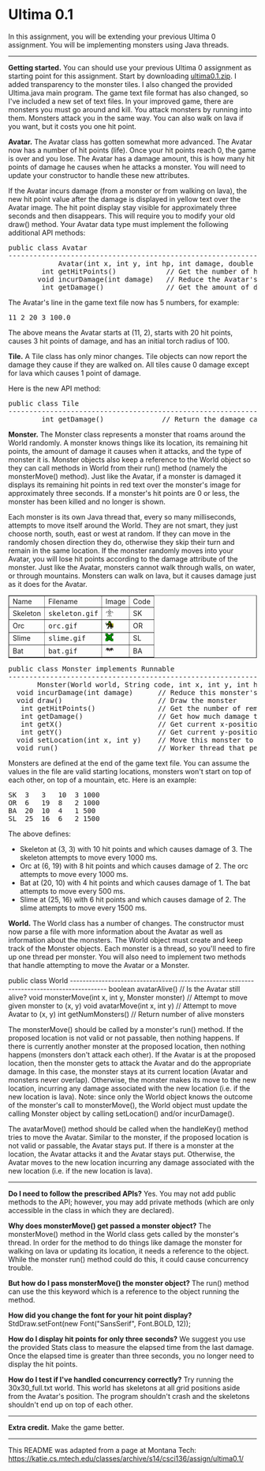 # Ultima 0.1  

In this assignment, you will be extending your previous Ultima 0 assignment. You will be implementing monsters using Java threads.	

---

**Getting started.** You can should use your previous Ultima 0 assignment as starting point for this assignment. Start by downloading [ultima0.1.zip](ultima0.1.zip). I added transparency to the monster tiles. I also changed the provided Ultima.java main program. The game text file format has also changed, so I've included a new set of text files. In your improved game, there are monsters you must go around and kill. You attack monsters by running into them. Monsters attack you in the same way. You can also walk on lava if you want, but it costs you one hit point.  

**Avatar.** The Avatar class has gotten somewhat more advanced. The Avatar now has a number of hit points (life). Once your hit points reach 0, the game is over and you lose. The Avatar has a damage amount, this is how many hit points of damage he causes when he attacks a monster. You will need to update your constructor to handle these new attributes.  

If the Avatar incurs damage (from a monster or from walking on lava), the new hit point value after the damage is displayed in yellow text over the Avatar image. The hit point display stay visible for approximately three seconds and then disappears. This will require you to modify your old draw() method. Your Avatar data type must implement the following additional API methods:  

<pre>
public class Avatar
----------------------------------------------------------------------------------------
            Avatar(int x, int y, int hp, int damage, double torch)  
        int getHitPoints()            // Get the number of hit points left
       void incurDamage(int damage)   // Reduce the Avatar's hit points by the amount damage
        int getDamage()               // Get the amount of damage the Avatar causes monsters
</pre>

The Avatar's line in the game text file now has 5 numbers, for example:  

<pre>11 2 20 3 100.0</pre>

The above means the Avatar starts at (11, 2), starts with 20 hit points, causes 3 hit points of damage, and has an initial torch radius of 100.  

**Tile.** A Tile class has only minor changes. Tile objects can now report the damage they cause if they are walked on. All tiles cause 0 damage except for lava which causes 1 point of damage.  

Here is the new API method:  

<pre>
public class Tile
-----------------------------------------------------------------------------------------
        int getDamage()              // Return the damage caused by this type of Tile
</pre>

**Monster.** The Monster class represents a monster that roams around the World randomly. A monster knows things like its location, its remaining hit points, the amount of damage it causes when it attacks, and the type of monster it is. Monster objects also keep a reference to the World object so they can call methods in World from their run() method (namely the monsterMove() method). Just like the Avatar, if a monster is damaged it displays its remaining hit points in red text over the monster's image for approximately three seconds. If a monster's hit points are 0 or less, the monster has been killed and no longer is shown.  

Each monster is its own Java thread that, every so many milliseconds, attempts to move itself around the World. They are not smart, they just choose north, south, east or west at random. If they can move in the randomly chosen direction they do, otherwise they skip their turn and remain in the same location. If the monster randomly moves into your Avatar, you will lose hit points according to the damage attribute of the monster. Just like the Avatar, monsters cannot walk through walls, on water, or through mountains. Monsters can walk on lava, but it causes damage just as it does for the Avatar.

<table border="1" cellspacing="0" cellpadding="3">
<tr><td>Name</td><td>Filename</td><td>Image</td><td>Code</td></tr>
<tr><td>Skeleton</td><td><tt>skeleton.gif</tt></td><td><img src="skeleton.gif" width="16" height="16" /></td><td>SK</td></tr>
<tr><td>Orc</td><td><tt>orc.gif</tt></td><td><img src="orc.gif" width="16" height="16" /></td><td>OR</td></tr>
<tr><td>Slime</td><td><tt>slime.gif</tt></td><td><img src="slime.gif" width="16" height="16" /></td><td>SL</td></tr>
<tr><td>Bat</td><td><tt>bat.gif</tt></td><td><img src="bat.gif" width="16" height="16" /></td><td>BA</td></tr>
</table>

<pre>
public class Monster implements Runnable
-----------------------------------------------------------------------------------------
       Monster(World world, String code, int x, int y, int hp, int damage, int sleepMs)  
  void incurDamage(int damage)      // Reduce this monster's hit points by the amount damage
  void draw()                       // Draw the monster
   int getHitPoints()               // Get the number of remaining hit points of this monster
   int getDamage()                  // Get how much damage this monster causes
   int getX()                       // Get current x-position of this monster
   int getY()                       // Get current y-position of this monster
  void setLocation(int x, int y)    // Move this monster to a new location
  void run()                        // Worker thread that periodically moves this monster
</pre>

Monsters are defined at the end of the game text file. You can assume the values in the file are valid starting locations, monsters won't start on top of each other, on top of a mountain, etc. Here is an example:  

<pre>
SK  3   3   10  3 1000
OR  6   19  8   2 1000
BA  20  10  4   1 500
SL  25  16  6   2 1500
</pre>

The above defines:  
* Skeleton at (3, 3) with 10 hit points and which causes damage of 3. The skeleton attempts to move every 1000 ms.  
* Orc at (6, 19) with 8 hit points and which causes damage of 2. The orc attempts to move every 1000 ms.  
* Bat at (20, 10) with 4 hit points and which causes damage of 1. The bat attempts to move every 500 ms.  
* Slime at (25, 16) with 6 hit points and which causes damage of 2. The slime attempts to move every 1500 ms.  

**World.** The World class has a number of changes. The constructor must now parse a file with more information about the Avatar as well as information about the monsters. The World object must create and keep track of the Monster objects. Each monster is a thread, so you'll need to fire up one thread per monster. You will also need to implement two methods that handle attempting to move the Avatar or a Monster.  

</pre>
public class World
-----------------------------------------------------------------------------------------
 boolean avatarAlive()                               // Is the Avatar still alive?
    void monsterMove(int x, int y, Monster monster)  // Attempt to move given monster to (x, y)
    void avatarMove(int x, int y)                    // Attempt to move Avatar to (x, y)
     int getNumMonsters()                            // Return number of alive monsters
</pre>
     
The monsterMove() should be called by a monster's run() method. If the proposed location is not valid or not passable, then nothing happens. If there is currently another monster at the proposed location, then nothing happens (monsters don't attack each other). If the Avatar is at the proposed location, then the monster gets to attack the Avatar and do the appropriate damage. In this case, the monster stays at its current location (Avatar and monsters never overlap). Otherwise, the monster makes its move to the new location, incurring any damage associated with the new location (i.e. if the new location is lava). Note: since only the World object knows the outcome of the monster's call to monsterMove(), the World object must update the calling Monster object by calling setLocation() and/or incurDamage().  

The avatarMove() method should be called when the handleKey() method tries to move the Avatar. Similar to the monster, if the proposed location is not valid or passable, the Avatar stays put. If there is a monster at the location, the Avatar attacks it and the Avatar stays put. Otherwise, the Avatar moves to the new location incurring any damage associated with the new location (i.e. if the new location is lava).  

---

**Do I need to follow the prescribed APIs?** Yes. You may not add public methods to the API; however, you may add private methods (which are only accessible in the class in which they are declared).

**Why does monsterMove() get passed a monster object?** The monsterMove() method in the World class gets called by the monster's thread. In order for the method to do things like damage the monster for walking on lava or updating its location, it needs a reference to the object. While the monster run() method could do this, it could cause concurrency trouble.

**But how do I pass monsterMove() the monster object?** The run() method can use the this keyword which is a reference to the object running the method.

**How did you change the font for your hit point display?** StdDraw.setFont(new Font("SansSerif", Font.BOLD, 12));

**How do I display hit points for only three seconds?** We suggest you use the provided Stats class to measure the elapsed time from the last damage. Once the elapsed time is greater than three seconds, you no longer need to display the hit points.

**How do I test if I've handled concurrency correctly?** Try running the 30x30_full.txt world. This world has skeletons at all grid positions aside from the Avatar's position. The program shouldn't crash and the skeletons shouldn't end up on top of each other.

---

**Extra credit.** Make the game better.

---

This README was adapted from a page at Montana Tech: https://katie.cs.mtech.edu/classes/archive/s14/csci136/assign/ultima0.1/
